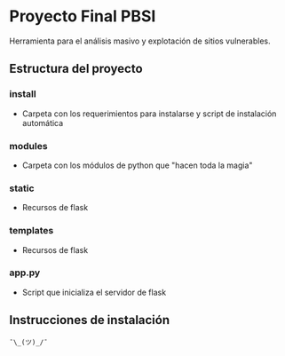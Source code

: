 # Proyecto Final PBSI
Herramienta para el análisis masivo y explotación de sitios vulnerables.

## Estructura del proyecto

### install
+ Carpeta con los requerimientos para instalarse y script de instalación automática
### modules
+ Carpeta con los módulos de python que "hacen toda la magia"
### static 
+ Recursos de flask
### templates
+ Recursos de flask
### app.py
+ Script que inicializa el servidor de flask


## Instrucciones de instalación
`¯\_(ツ)_/¯`

